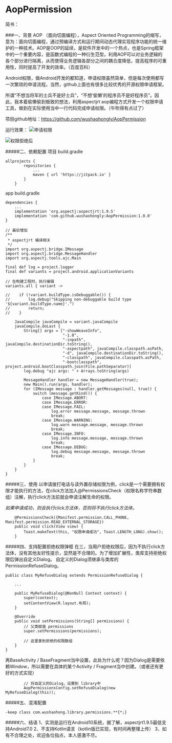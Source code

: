 # AopPermission

简书：

###一、背景
AOP （面向切面编程），Aspect Oriented Programming的缩写，意为：面向切面编程，通过预编译方式和运行期间动态代理实现程序功能的统一维护的一种技术。AOP是OOP的延续，是软件开发中的一个热点，也是Spring框架中的一个重要内容，是函数式编程的一种衍生范型。利用AOP可以对业务逻辑的各个部分进行隔离，从而使得业务逻辑各部分之间的耦合度降低，提高程序的可重用性，同时提高了开发的效率。（百度百科）

Android权限，做Android开发的都知道，申请权限虽然简单，但是每次使用都写一次繁琐的申请流程。当然，github上面也有很多比较优秀的开源权限申请框架。

所谓“不想当将军的士兵不是好士兵”，“不想‘偷懒’的程序员不是好程序员”。因此，我本着偷懒偷到极致的想法，利用aspectjrt aop编程方式开发一个权限申请工具，做到在实际使用当中一行代码完成申请权限。（牛吹得有点过了）

项目github地址：https://github.com/wushaohongly/AopPermission

运行效果：
![申请权限](https://upload-images.jianshu.io/upload_images/16821601-05bf4d47f7b1e107.jpg?imageMogr2/auto-orient/strip%7CimageView2/2/w/1240)

![权限拒绝后](https://upload-images.jianshu.io/upload_images/16821601-e447f35d23636356.jpg?imageMogr2/auto-orient/strip%7CimageView2/2/w/1240)



#####二、依赖配置
项目 build.gradle
```
allprojects {
		repositories {
			...
			maven { url 'https://jitpack.io' }
		}
	}
```
app build.gradle
```
dependencies {
    ...
    implementation 'org.aspectj:aspectjrt:1.9.5'
    implementation 'com.github.wushaohongly:AopPermission:1.0.0'
}

// 最后增加
/**
 * aspectjrt 编译相关
 */
import org.aspectj.bridge.IMessage
import org.aspectj.bridge.MessageHandler
import org.aspectj.tools.ajc.Main

final def log = project.logger
final def variants = project.android.applicationVariants

// 在构建工程时，执行编辑
variants.all { variant ->

//    if (!variant.buildType.isDebuggable()) {
//        log.debug("Skipping non-debuggable build type '${variant.buildType.name}'.")
//        return;
//    }

    JavaCompile javaCompile = variant.javaCompile
    javaCompile.doLast {
        String[] args = ["-showWeaveInfo",
                         "-1.8",
                         "-inpath", javaCompile.destinationDir.toString(),
                         "-aspectpath", javaCompile.classpath.asPath,
                         "-d", javaCompile.destinationDir.toString(),
                         "-classpath", javaCompile.classpath.asPath,
                         "-bootclasspath", project.android.bootClasspath.join(File.pathSeparator)]
        log.debug "ajc args: " + Arrays.toString(args)

        MessageHandler handler = new MessageHandler(true);
        new Main().run(args, handler);
        for (IMessage message : handler.getMessages(null, true)) {
            switch (message.getKind()) {
                case IMessage.ABORT:
                case IMessage.ERROR:
                case IMessage.FAIL:
                    log.error message.message, message.thrown
                    break;
                case IMessage.WARNING:
                    log.warn message.message, message.thrown
                    break;
                case IMessage.INFO:
                    log.info message.message, message.thrown
                    break;
                case IMessage.DEBUG:
                    log.debug message.message, message.thrown
                    break;
            }
        }
    }
}
```
#####三、使用
以申请拨打电话与读外置存储权限为例，click是一个需要拥有权限才能执行的方法，在click方法加入@PermissionsCheck（权限名称字符串数组）注解，执行click方法前就会申请注解生命的权限。

*如果申请成功，则会执行click方法体，否则将不执行click方法体。*
```
    @PermissionsCheck({Manifest.permission.CALL_PHONE, Manifest.permission.READ_EXTERNAL_STORAGE})
    public void click(View view) {
        Toast.makeText(this, "权限申请成功", Toast.LENGTH_LONG).show();
    }
```

#####四、支持配置拒绝权限弹框
在三，当用户拒绝权限后，因为不执行click方法体，没有其他友好性提示，显然是不合理的。为了增加扩展性，类库支持拒绝权限后弹出自定义Dialog。
自定义的Dialog须继承与类库的PermissionRefuseDialog。
```
public class MyRefuseDialog extends PermissionRefuseDialog {

    ...

    public MyRefuseDialog(@NonNull Context context) {
        super(context);
        setContentView(R.layout.布局);
    }

    @Override
    public void setPermissions(String[] permissions) {
        // 父类赋值 permissions
        super.setPermissions(permissions);

        // 这里拿到拒绝的权限数组
    }
}
```
再BaseActivity / BaseFragment当中设置，此处为什么呢？因为Dialog是需要依赖Window，所以需要在具体的某个Activity / Fragment当中创建。（或者还有更好的方式实现）
```
        // 将自定义的Dialog，设置到 library中
        AopPermissionsConfig.setRefuseDialog(new MyRefuseDialog(this));
```

#####五、混淆配置
```
-keep class com.wushaohong.library.permissions.**{*;}
```

#####六、结语
1、实测是运行在Android10系统，据了解，aspectjrt1.9.5最低支持Android7.0
2、不支持Kotlin语言（kotlin版已实现，有时间再整理上传）
3、如有不合理之处，欢迎各位指点，本人感激不尽。
